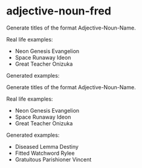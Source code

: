# adjective-noun-fred

Generate titles of the format Adjective-Noun-Name.

Real life examples:

* Neon Genesis Evangelion
* Space Runaway Ideon
* Great Teacher Onizuka


Generated examples:


Generate titles of the format Adjective-Noun-Name.

Real life examples:

* Neon Genesis Evangelion
* Space Runaway Ideon
* Great Teacher Onizuka


Generated examples:

* Diseased Lemma Destiny
* Fitted Watchword Rylee
* Gratuitous Parishioner Vincent


